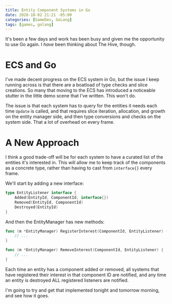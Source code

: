 ```yaml
---
title: Entity Component Systems in Go
date: 2020-10-02 21:21 -05:00
categories: [GameDev, GoLang]
tags: [games, golang]
---
```


It's been a few days and work has been busy and given me the opportunity to use Go again.  I _have_ been thinking about The Hive, though.

# ECS and Go

I've made decent progress on the ECS system in Go, but the issue I keep running across is that there are a boatload of type checks and slice creations.  So many that moving to the ECS has introduced a noticeable stutter in the little demo scene that I've written. This won't do.

The issue is that each system has to query for the entities it needs each time `Update` is called, and that requires slice iteration, allocation, and growth on the entity manager side, and then type conversions and checks on the system side.  That a lot of overhead on every frame.

# A New Approach

I think a good trade-off will be for each system to have a curated list of the entities it's interested in.  This will allow me to keep track of the components as a concrete type, rather than having to cast from `interface{}` every frame.

We'll start by adding a new interface:
```go
type EntityListener interface {
    Added(EntityId, ComponentId, interface{})
    Removed(EntityId, ComponentId)
    Destroyed(EntityId)
}
```

And then the EntityManager has new methods:
```go
func (m *EntityManager) RegisterInterest(ComponentId, EntityListener) {
    // ...
}

func (m *EntityManager) RemoveInterest(ComponentId, EntityListener) {
    // ...
}
```

Each time an entity has a component added or removed, all systems that have registered their interest in that component ID are notified, and any time an entity is destroyed ALL registered listeners are notified.

I'm going to try and get that implemented tonight and tomorrow morning, and see how it goes.